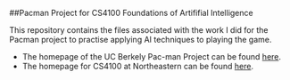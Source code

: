 ##Pacman Project for CS4100 Foundations of Artififial Intelligence

This repository contains the files associated with the work I did for the Pacman project
to practise applying AI techniques to playing the game.

- The homepage of the UC Berkely Pac-man Project can be found [here](https://inst.eecs.berkeley.edu/~cs188/fa19/projects/).
- The homepage for CS4100 at Northeastern can be found [here](https://www.ccs.neu.edu/home/marsella/CS5100/Syllabus_2018_Spring/).
